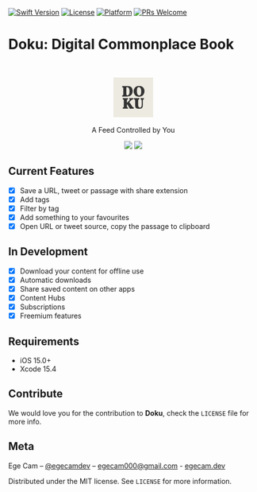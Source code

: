
[![Swift Version][swift-image]][swift-url]
[![License][license-image]][license-url]
[![Platform](https://img.shields.io/cocoapods/p/LFAlertController.svg?style=flat)](http://cocoapods.org/pods/LFAlertController)
[![PRs Welcome](https://img.shields.io/badge/PRs-welcome-brightgreen.svg?style=flat-square)](http://makeapullrequest.com)

# Doku: Digital Commonplace Book
<br />
<p align="center">
    <img src="Doku/Assets.xcassets/AppIcon.appiconset/1024.png" alt="Logo" width="80" height="80">
  <p align="center">
    A Feed Controlled by You
  </p>
</p>

<p align="center">
<img src= "https://i.giphy.com/media/v1.Y2lkPTc5MGI3NjExeHgwZTlmeGgwd3R2NXZsdjJxbWZxbWk0anc2OHc5Y3Z6MW11NDc0eCZlcD12MV9pbnRlcm5hbF9naWZfYnlfaWQmY3Q9Zw/PHTTbLIuTmB3yLBFOY/giphy.gif" width="250" >
<img src= "https://i.giphy.com/media/v1.Y2lkPTc5MGI3NjExYjdmNHJjb2VnOGlkZW02M2dmM2htc3ByMWU1ZWdtZzg3MW16YnMyMiZlcD12MV9pbnRlcm5hbF9naWZfYnlfaWQmY3Q9Zw/G3HPnWRvzigSuo0myS/giphy.gif" width="250" >
</p>

## Current Features

- [x] Save a URL, tweet or passage with share extension
- [x] Add tags
- [x] Filter by tag
- [x] Add something to your favourites
- [x] Open URL or tweet source, copy the passage to clipboard

## In Development
- [x] Download your content for offline use
- [x] Automatic downloads
- [x] Share saved content on other apps
- [x] Content Hubs
- [x] Subscriptions
- [x] Freemium features

## Requirements

- iOS 15.0+
- Xcode 15.4

## Contribute

We would love you for the contribution to **Doku**, check the ``LICENSE`` file for more info.

## Meta

Ege Cam – [@egecamdev](https://x.com/egecamdev) – egecam000@gmail.com - [egecam.dev](https://egecam.dev)

Distributed under the MIT license. See ``LICENSE`` for more information.

[swift-image]:https://img.shields.io/badge/swift-5.1-orange.svg
[swift-url]: https://swift.org/
[license-image]: https://img.shields.io/badge/License-MIT-blue.svg
[license-url]: LICENSE
[travis-image]: https://img.shields.io/travis/dbader/node-datadog-metrics/master.svg?style=flat-square
[travis-url]: https://travis-ci.org/dbader/node-datadog-metrics
[codebeat-image]: https://codebeat.co/badges/c19b47ea-2f9d-45df-8458-b2d952fe9dad
[codebeat-url]: https://codebeat.co/projects/github-com-vsouza-awesomeios-com
